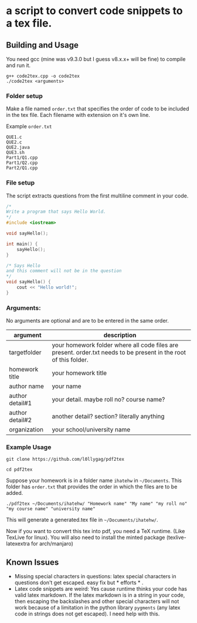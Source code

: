 # a script to convert code snippets to a tex file.

## Building and Usage

You need gcc (mine was v9.3.0 but I guess v8.x.x+ will be fine) to compile and run it.
 
```
g++ code2tex.cpp -o code2tex
./code2tex <arguments>
```

### Folder setup
Make a file named `order.txt` that specifies the order of code to be included in the tex file. Each filename with extension on it's own line.

Example `order.txt`
```
QUE1.c
QUE2.c
QUE2.java
QUE3.sh
Part1/Q1.cpp
Part1/Q2.cpp
Part2/Q1.cpp
```

### File setup

The script extracts questions from the first multiline comment in your code.

```cpp
/*
Write a program that says Hello World.
*/
#include <iostream>

void sayHello();

int main() {
	sayHello();
}

/* Says Hello
and this comment will not be in the question
*/
void sayHello() {
	cout << "Hello world!";
}
```
	
### Arguments:

No arguments are optional and are to be entered in the same order.

| argument        | description |
|-----------------|-------------|
| targetfolder    | your homework folder where all code files are present. order.txt needs to be present in the root of this folder. |
| homework title  | your homework title |
| author name     | your name |
| author detail#1 | your detail. maybe roll no? course name? |
| author detail#2 | another detail? section? literally anything |
| organization    | your school/university name |

### Example Usage

```
git clone https://github.com/l0llygag/pdf2tex
```
```
cd pdf2tex
```
Suppose your homework is in a folder name `ihatehw` in `~/Documents`. This folder has `order.txt` that provides the order in which the files are to be added.
```
./pdf2tex ~/Documents/ihatehw/ "Homework name" "My name" "my roll no" "my course name" "university name"
```
This will generate a generated.tex file in `~/Documents/ihatehw/`.

Now if you want to convert this tex into pdf, you need a TeX runtime. (Like TexLive for linux). You will also need to install the minted package (texlive-latexextra for arch/manjaro)

## Known Issues

- Missing special characters in questions: latex special characters in questions don't get escaped. easy fix but * efforts * .
- Latex code snippets are weird: Yes cause runtime thinks your code has valid latex markdown. If the latex markdown is in a string in your code, then escaping the backslashes and other special characters will not work because of a limitation in the python library `pygments` (any latex code in strings does not get escaped). I need help with this.
